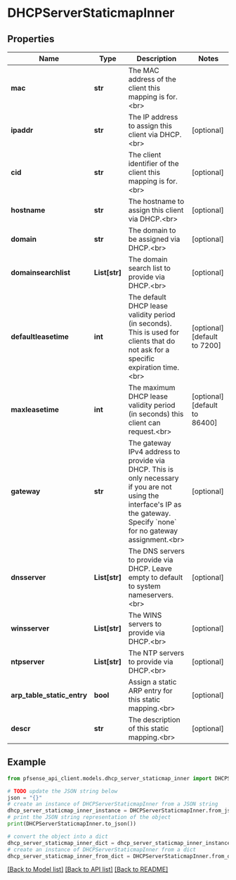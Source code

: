 # DHCPServerStaticmapInner


## Properties

Name | Type | Description | Notes
------------ | ------------- | ------------- | -------------
**mac** | **str** | The MAC address of the client this mapping is for.&lt;br&gt; | 
**ipaddr** | **str** | The IP address to assign this client via DHCP.&lt;br&gt; | [optional] 
**cid** | **str** | The client identifier of the client this mapping is for.&lt;br&gt; | [optional] 
**hostname** | **str** | The hostname to assign this client via DHCP.&lt;br&gt; | [optional] 
**domain** | **str** | The domain to be assigned via DHCP.&lt;br&gt; | [optional] 
**domainsearchlist** | **List[str]** | The domain search list to provide via DHCP.&lt;br&gt; | [optional] 
**defaultleasetime** | **int** | The default DHCP lease validity period (in seconds). This is used for clients that do not ask for a specific expiration time.&lt;br&gt; | [optional] [default to 7200]
**maxleasetime** | **int** | The maximum DHCP lease validity period (in seconds) this client can request.&lt;br&gt; | [optional] [default to 86400]
**gateway** | **str** | The gateway IPv4 address to provide via DHCP. This is only necessary if you are not using the interface&#39;s IP as the gateway. Specify &#x60;none&#x60; for no gateway assignment.&lt;br&gt; | [optional] 
**dnsserver** | **List[str]** | The DNS servers to provide via DHCP. Leave empty to default to system nameservers.&lt;br&gt; | [optional] 
**winsserver** | **List[str]** | The WINS servers to provide via DHCP.&lt;br&gt; | [optional] 
**ntpserver** | **List[str]** | The NTP servers to provide via DHCP.&lt;br&gt; | [optional] 
**arp_table_static_entry** | **bool** | Assign a static ARP entry for this static mapping.&lt;br&gt; | [optional] 
**descr** | **str** | The description of this static mapping.&lt;br&gt; | [optional] 

## Example

```python
from pfsense_api_client.models.dhcp_server_staticmap_inner import DHCPServerStaticmapInner

# TODO update the JSON string below
json = "{}"
# create an instance of DHCPServerStaticmapInner from a JSON string
dhcp_server_staticmap_inner_instance = DHCPServerStaticmapInner.from_json(json)
# print the JSON string representation of the object
print(DHCPServerStaticmapInner.to_json())

# convert the object into a dict
dhcp_server_staticmap_inner_dict = dhcp_server_staticmap_inner_instance.to_dict()
# create an instance of DHCPServerStaticmapInner from a dict
dhcp_server_staticmap_inner_from_dict = DHCPServerStaticmapInner.from_dict(dhcp_server_staticmap_inner_dict)
```
[[Back to Model list]](../README.md#documentation-for-models) [[Back to API list]](../README.md#documentation-for-api-endpoints) [[Back to README]](../README.md)


